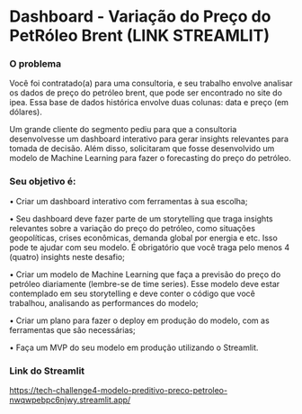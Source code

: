 # Dashboard - Variação do Preço do PetRóleo Brent (LINK STREAMLIT)

### O problema
Você foi contratado(a) para uma consultoria, e seu trabalho envolve analisar os dados de preço do petróleo brent, que pode ser encontrado no site do ipea. Essa base de dados histórica envolve duas colunas: data e preço (em dólares).

Um grande cliente do segmento pediu para que a consultoria desenvolvesse um dashboard interativo para gerar insights relevantes para tomada de decisão. Além disso, solicitaram que fosse desenvolvido um modelo de Machine Learning para fazer o forecasting do preço do petróleo.

### Seu objetivo é:
• Criar um dashboard interativo com ferramentas à sua escolha;

• Seu dashboard deve fazer parte de um storytelling que traga insights relevantes sobre a variação do preço do petróleo, como situações geopolíticas, crises econômicas, demanda global por energia e etc. Isso pode te ajudar com seu modelo. É obrigatório que você traga pelo menos 4 (quatro) insights neste desafio;

• Criar um modelo de Machine Learning que faça a previsão do preço do petróleo diariamente (lembre-se de time series). Esse modelo deve estar contemplado em seu storytelling e deve conter o código que você trabalhou, analisando as performances do modelo;

• Criar um plano para fazer o deploy em produção do modelo, com as ferramentas que são necessárias;

• Faça um MVP do seu modelo em produção utilizando o Streamlit.

### Link do Streamlit
https://tech-challenge4-modelo-preditivo-preco-petroleo-nwqwpebpc6njwy.streamlit.app/
